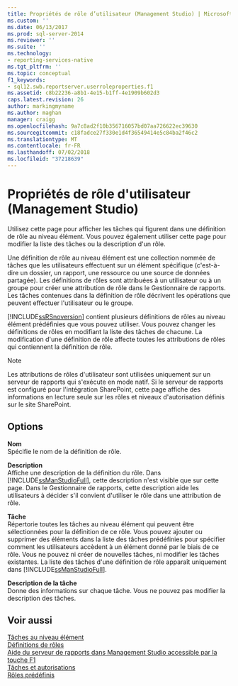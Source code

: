 ```yaml
---
title: Propriétés de rôle d’utilisateur (Management Studio) | Microsoft Docs
ms.custom: ''
ms.date: 06/13/2017
ms.prod: sql-server-2014
ms.reviewer: ''
ms.suite: ''
ms.technology:
- reporting-services-native
ms.tgt_pltfrm: ''
ms.topic: conceptual
f1_keywords:
- sql12.swb.reportserver.userroleproperties.f1
ms.assetid: c8b22236-a8b1-4e15-b1ff-4e1909b602d3
caps.latest.revision: 26
author: markingmyname
ms.author: maghan
manager: craigg
ms.openlocfilehash: 9a7c8ad2f10b356716057bd07aa726622ec39630
ms.sourcegitcommit: c18fadce27f330e1d4f36549414e5c84ba2f46c2
ms.translationtype: MT
ms.contentlocale: fr-FR
ms.lasthandoff: 07/02/2018
ms.locfileid: "37218639"
---
```

# <a name="user-role-properties-management-studio"></a>Propriétés de rôle d'utilisateur (Management Studio)
  Utilisez cette page pour afficher les tâches qui figurent dans une définition de rôle au niveau élément. Vous pouvez également utiliser cette page pour modifier la liste des tâches ou la description d'un rôle.  
  
 Une définition de rôle au niveau élément est une collection nommée de tâches que les utilisateurs effectuent sur un élément spécifique (c'est-à-dire un dossier, un rapport, une ressource ou une source de données partagée). Les définitions de rôles sont attribuées à un utilisateur ou à un groupe pour créer une attribution de rôle dans le Gestionnaire de rapports. Les tâches contenues dans la définition de rôle décrivent les opérations que peuvent effectuer l'utilisateur ou le groupe.  
  
 [!INCLUDE[ssRSnoversion](../../includes/ssrsnoversion-md.md)] contient plusieurs définitions de rôles au niveau élément prédéfinies que vous pouvez utiliser. Vous pouvez changer les définitions de rôles en modifiant la liste des tâches de chacune. La modification d'une définition de rôle affecte toutes les attributions de rôles qui contiennent la définition de rôle.  
  
> [!NOTE]  
>  Les attributions de rôles d'utilisateur sont utilisées uniquement sur un serveur de rapports qui s'exécute en mode natif. Si le serveur de rapports est configuré pour l'intégration SharePoint, cette page affiche des informations en lecture seule sur les rôles et niveaux d'autorisation définis sur le site SharePoint.  
  
## <a name="options"></a>Options  
 **Nom**  
 Spécifie le nom de la définition de rôle.  
  
 **Description**  
 Affiche une description de la définition du rôle. Dans [!INCLUDE[ssManStudioFull](../../includes/ssmanstudiofull-md.md)], cette description n'est visible que sur cette page. Dans le Gestionnaire de rapports, cette description aide les utilisateurs à décider s'il convient d'utiliser le rôle dans une attribution de rôle.  
  
 **Tâche**  
 Répertorie toutes les tâches au niveau élément qui peuvent être sélectionnées pour la définition de ce rôle. Vous pouvez ajouter ou supprimer des éléments dans la liste des tâches prédéfinies pour spécifier comment les utilisateurs accèdent à un élément donné par le biais de ce rôle. Vous ne pouvez ni créer de nouvelles tâches, ni modifier les tâches existantes. La liste des tâches d'une définition de rôle apparaît uniquement dans [!INCLUDE[ssManStudioFull](../../includes/ssmanstudiofull-md.md)].  
  
 **Description de la tâche**  
 Donne des informations sur chaque tâche. Vous ne pouvez pas modifier la description des tâches.  
  
## <a name="see-also"></a>Voir aussi  
 [Tâches au niveau élément](../security/tasks-and-permissions-item-level-tasks.md)   
 [Définitions de rôles](../security/role-definitions.md)   
 [Aide du serveur de rapports dans Management Studio accessible par la touche F1](report-server-in-management-studio-f1-help.md)   
 [Tâches et autorisations](../security/tasks-and-permissions.md)   
 [Rôles prédéfinis](../security/role-definitions-predefined-roles.md)  
  
  
